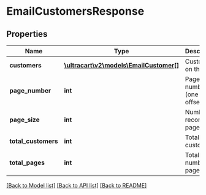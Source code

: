 # EmailCustomersResponse

## Properties
Name | Type | Description | Notes
------------ | ------------- | ------------- | -------------
**customers** | [**\ultracart\v2\models\EmailCustomer[]**](EmailCustomer.md) | Customers on the page | [optional] 
**page_number** | **int** | Page number (one based offset) | [optional] 
**page_size** | **int** | Number of records per page | [optional] 
**total_customers** | **int** | Total customers | [optional] 
**total_pages** | **int** | Total number of pages | [optional] 

[[Back to Model list]](../README.md#documentation-for-models) [[Back to API list]](../README.md#documentation-for-api-endpoints) [[Back to README]](../README.md)


